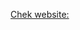 <a href="https://shortest-path-f1101.web.app/?fbclid=IwAR08A_WlqZKuzerRFU7kwFoQiGvQMGAcnlHN2QEs5uhN4qnKVBsmNucDQac">Chek website:</a> 
